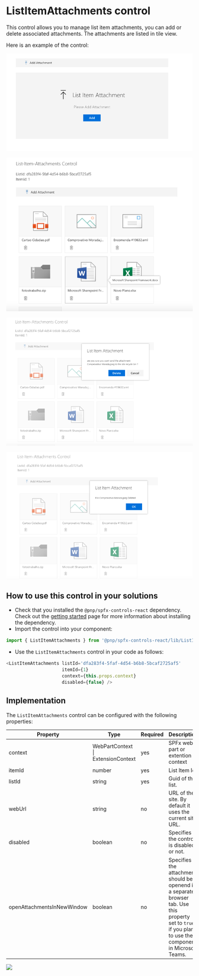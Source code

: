 # ListItemAttachments control

This control allows you to manage list item attachments, you can add or delete associated attachments. The attachments are listed in tile view.

Here is an example of the control:

![ListItemAttachments Upload](../assets/ListItemAttachmentsUpload.png)

![ListItemAttachments Tiles](../assets/ListItemAttachmentsTitles.png)

![ListItemAttachments Confirm Delete](../assets/ListItemAttachmentDeleteConfirm.png)

![ListItemAttachments Attachment Deleted ](../assets/ListItemAttachementDeletedMsg.png)

## How to use this control in your solutions

- Check that you installed the `@pnp/spfx-controls-react` dependency. Check out the [getting started](../../#getting-started) page for more information about installing the dependency.
- Import the control into your component:

```TypeScript
import { ListItemAttachments } from '@pnp/spfx-controls-react/lib/ListItemAttachments';
```
- Use the `ListItemAttachments` control in your code as follows:

```TypeScript
<ListItemAttachments listId='dfa283f4-5faf-4d54-b6b8-5bcaf2725af5'
                     itemId={1}
                     context={this.props.context}
                     disabled={false} />
```

## Implementation

The `ListItemAttachments` control can be configured with the following properties:


| Property | Type | Required | Description |
| ---- | ---- | ---- | ---- |
| context | WebPartContext \| ExtensionContext | yes | SPFx web part or extention context |
| itemId | number | yes | List Item Id  |
| listId | string | yes | Guid of the list. |
| webUrl | string | no | URL of the site. By default it uses the current site URL. |
| disabled | boolean | no | Specifies if the control is disabled or not. |
| openAttachmentsInNewWindow | boolean | no | Specifies if the attachment should be openend in a separate browser tab. Use this property set to `true` if you plan to use the component in Microsoft Teams. |

![](https://telemetry.sharepointpnp.com/sp-dev-fx-controls-react/wiki/controls/ListItemAttachments)
